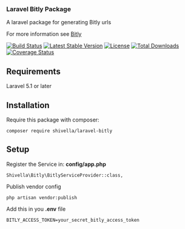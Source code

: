 ### Laravel Bitly Package ###

A laravel package for generating Bitly urls

For more information see [Bitly](https://bitly.com/)

[![Build Status](https://travis-ci.org/Shivella/laravel-bitly.svg?branch=master)](https://travis-ci.org/Shivella/laravel-bitly) [![Latest Stable Version](https://poser.pugx.org/shivella/laravel-bitly/v/stable)](https://packagist.org/packages/shivella/laravel-bitly) [![License](https://poser.pugx.org/shivella/laravel-bitly/license)](https://packagist.org/packages/shivella/laravel-bitly) [![Total Downloads](https://poser.pugx.org/shivella/laravel-bitly/downloads)](https://packagist.org/packages/shivella/laravel-bitly) [![Coverage Status](https://coveralls.io/repos/github/Shivella/laravel-bitly/badge.svg)](https://coveralls.io/github/Shivella/laravel-bitly)

## Requirements ##

Laravel 5.1 or later

## Installation ##

Require this package with composer:

```
composer require shivella/laravel-bitly
```

## Setup ##

Register the Service in: **config/app.php**

```
Shivella\Bitly\BitlyServiceProvider::class,
```

Publish vendor config

```
php artisan vendor:publish
```

Add this in you **.env** file

```
BITLY_ACCESS_TOKEN=your_secret_bitly_access_token
```
